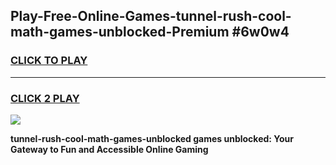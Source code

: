 
## Play-Free-Online-Games-tunnel-rush-cool-math-games-unblocked-Premium #6w0w4
<h3>
<a href="https://premium.freeplayer.one?title=tunnel-rush-cool-math-games-unblocked&ref=8M">CLICK TO PLAY</a></h3>
<hr>

<h3>
<a href="https://premium.freeplayer.one?title=tunnel-rush-cool-math-games-unblocked&ref=8M">CLICK 2 PLAY</a>
  
</h3>

<a href="https://premium.freeplayer.one?title=tunnel-rush-cool-math-games-unblocked&ref=8M"><img src="https://clearcache.store/games.png"></a>


**tunnel-rush-cool-math-games-unblocked games unblocked: Your Gateway to Fun and Accessible Online Gaming**
